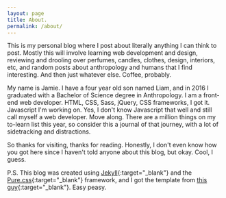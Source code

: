```yaml
---
layout: page
title: About.
permalink: /about/
---
```


This is my personal blog where I post about literally anything I can think to post. Mostly this will involve learning web development and design, reviewing and drooling over perfumes, candles, clothes, design, interiors, etc, and random posts about anthropology and humans that I find interesting. And then just whatever else. Coffee, probably.

My name is Jamie. I have a four year old son named Liam, and in 2016 I graduated with a Bachelor of Science degree in Anthropology. I am a front-end web developer. HTML, CSS, Sass, jQuery, CSS frameworks, I got it. Javascript I'm working on. Yes, I don't know Javascript that well and still call myself a web developer. Move along. There are a million things on my to-learn list this year, so consider this a journal of that journey, with a lot of sidetracking and distractions.

So thanks for visiting, thanks for reading. Honestly, I don't even know how you got here since I haven't told anyone about this blog, but okay. Cool, I guess.

P.S. This blog was created using [Jekyll](https://jekyllrb.com/){:target="_blank"} and the [Pure.css](http://purecss.io){:target="_blank"} framework, and I got the template from [this guy](https://github.com/martin308/left-stripe){:target="_blank"}. Easy peasy.
